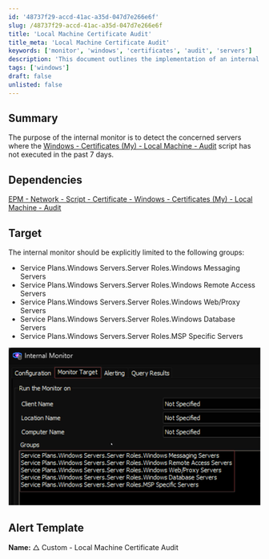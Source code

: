 ```yaml
---
id: '48737f29-accd-41ac-a35d-047d7e266e6f'
slug: /48737f29-accd-41ac-a35d-047d7e266e6f
title: 'Local Machine Certificate Audit'
title_meta: 'Local Machine Certificate Audit'
keywords: ['monitor', 'windows', 'certificates', 'audit', 'servers']
description: 'This document outlines the implementation of an internal monitor designed to detect servers where the Windows Certificates (My) Local Machine Audit script has not been executed in the past week. It specifies the dependencies and target groups for effective monitoring.'
tags: ['windows']
draft: false
unlisted: false
---
```


## Summary

The purpose of the internal monitor is to detect the concerned servers where the [Windows - Certificates (My) - Local Machine - Audit](<../scripts/Windows - Certificates (My) - Local Machine - Audit.md>) script has not executed in the past 7 days.

## Dependencies

[EPM - Network - Script - Certificate - Windows - Certificates (My) - Local Machine - Audit](<../scripts/Windows - Certificates (My) - Local Machine - Audit.md>)

## Target

The internal monitor should be explicitly limited to the following groups:

- Service Plans.Windows Servers.Server Roles.Windows Messaging Servers
- Service Plans.Windows Servers.Server Roles.Windows Remote Access Servers
- Service Plans.Windows Servers.Server Roles.Windows Web/Proxy Servers
- Service Plans.Windows Servers.Server Roles.Windows Database Servers
- Service Plans.Windows Servers.Server Roles.MSP Specific Servers

![Image](../../../static/img/Local-Machine-Certificate-Audit/image_1.png)

## Alert Template

**Name:** △ Custom - Local Machine Certificate Audit